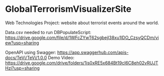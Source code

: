 # GlobalTerrorismVisualizerSite
Web Technologies Project: website about terrorist events around the world.

Data.csv needed to run DBPopulateScript:</br>
  https://drive.google.com/file/d/1WFcZYwT62sgbejl38xu1lDO_CzsyQCDm/view?usp=sharing 
  
OpenAPI using Swagger: https://app.swaggerhub.com/apis-docs/TeVi/TeVi/1.0.0
Demo Video: https://drive.google.com/drive/folders/1is0xRE5x684Bt19cI6C8eh02vRUJTHzi?usp=sharing
